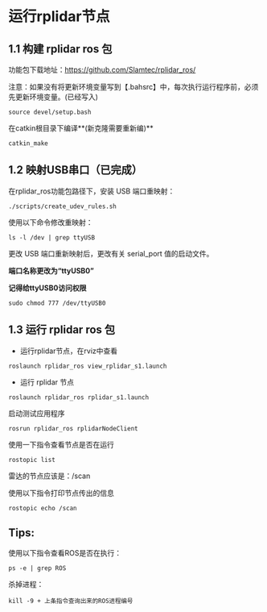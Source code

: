 # 运行rplidar节点

## 1.1 **构建** **rplidar ros** 包

功能包下载地址：https://github.com/Slamtec/rplidar_ros/

注意：如果没有将更新环境变量写到【.bahsrc】中，每次执行运行程序前，必须先更新环境变量。(已经写入)

~~~~
source devel/setup.bash
~~~~

在catkin根目录下编译**(新克隆需要重新编)**

````
catkin_make
````



## 1.2 映射USB串口（已完成）

在rplidar_ros功能包路径下，安装 USB 端口重映射：

````
./scripts/create_udev_rules.sh
````

使用以下命令修改重映射：

````
ls -l /dev | grep ttyUSB
````

更改 USB 端口重新映射后，更改有关 serial_port 值的启动文件。

**端口名称更改为“ttyUSB0”**

**记得给ttyUSB0访问权限**

````
sudo chmod 777 /dev/ttyUSB0
````



## 1.3 **运行** **rplidar ros** 包

* 运行rplidar节点，在rviz中查看

````
roslaunch rplidar_ros view_rplidar_s1.launch
````

+ 运行 rplidar 节点

````
roslaunch rplidar_ros rplidar_s1.launch
````

启动测试应用程序

````
rosrun rplidar_ros rplidarNodeClient
````

使用一下指令查看节点是否在运行

`````shell
rostopic list
`````

雷达的节点应该是：/scan

使用以下指令打印节点传出的信息

````
rostopic echo /scan 
````



## Tips:

使用以下指令查看ROS是否在执行：

````
ps -e | grep ROS
````

杀掉进程：

````
kill -9 + 上条指令查询出来的ROS进程编号
````

